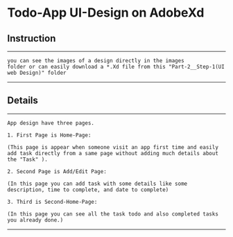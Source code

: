 # Todo-App UI-Design on AdobeXd

## Instruction

--- 
    you can see the images of a design directly in the images 
    folder or can easily download a *.Xd file from this "Part-2__Step-1(UI web Design)" folder
---

## Details

---
    App design have three pages.

    1. First Page is Home-Page:
    
    (This page is appear when someone visit an app first time and easily add task directly from a same page without adding much details about the "Task" ).

    2. Second Page is Add/Edit Page: 
    
    (In this page you can add task with some details like some description, time to complete, and date to complete)

    3. Third is Second-Home-Page: 

    (In this page you can see all the task todo and also completed tasks you already done.) 

---